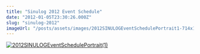 ```yaml
---
title: "Sinulog 2012 Event Schedule"
date: "2012-01-05T23:30:26.000Z"
slug: "sinulog-2012"
imageUrl: "/posts/assets/images/2012SINULOGEventSchedulePortrait1-714x1024.jpg"
---
```


[![](https://i0.wp.com/santonino-nz.org/wp-content/uploads/2011/12/2012SINULOGEventSchedulePortrait1-714x1024.jpg?resize=714%2C1024 "2012SINULOGEventSchedulePortrait(1)")](https://i0.wp.com/santonino-nz.org/wp-content/uploads/2011/12/2012SINULOGEventSchedulePortrait1.jpg)